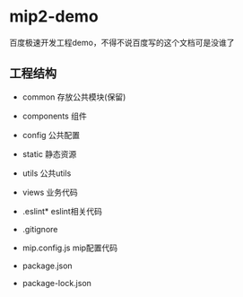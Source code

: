 # mip2-demo
百度极速开发工程demo，不得不说百度写的这个文档可是没谁了

## 工程结构

- common            存放公共模块(保留)
- components        组件
- config            公共配置
- static            静态资源
- utils             公共utils
- views             业务代码

- .eslint*            eslint相关代码
- .gitignore
- mip.config.js       mip配置代码
- package.json
- package-lock.json
